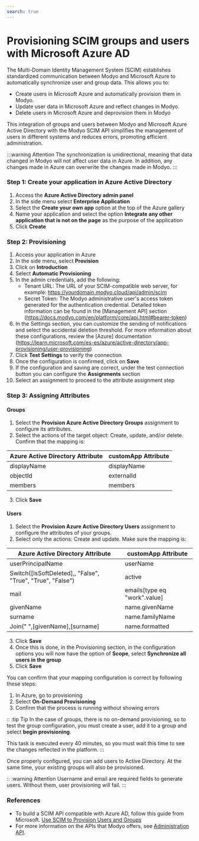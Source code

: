 ```yaml
---
search: true
---
```


# Provisioning SCIM groups and users with Microsoft Azure AD

The Multi-Domain Identity Management System (SCIM) establishes standardized communication between Modyo and Microsoft Azure to automatically synchronize user and group data. This allows you to:
- Create users in Microsoft Azure and automatically provision them in Modyo.
- Update user data in Microsoft Azure and reflect changes in Modyo.
- Delete users in Microsoft Azure and deprovision them in Modyo

This integration of groups and users between Modyo and Microsoft Azure Active Directory with the Modyo SCIM API simplifies the management of users in different systems and reduces errors, promoting efficient administration.

:::warning Attention
The synchronization is unidirectional, meaning that data changed in Modyo will not affect user data in Azure. In addition, any changes made in Azure can overwrite the changes made in Modyo.
:::


### Step 1: Create your application in Azure Active Directory
1. Access the **Azure Active Directory admin panel**
1. In the side menu select **Enterprise Application**
1. Select the **Create your own app** option at the top of the Azure gallery
1. Name your application and select the option **Integrate any other application that is not on the page** as the purpose of the application
1. Click **Create**

### Step 2: Provisioning
1. Access your application in Azure
2. In the side menu, select **Provision**
3. Click on **Introduction**
4. Select **Automatic Provisioning**
5. In the admin credentials, add the following:
    - Tenant URL: The URL of your SCIM-compatible web server, for example: https://yourdomain.modyo.cloud/api/admin/scim
    - Secret Token: The Modyo administrative user's access token generated for the authentication credential. Detailed token information can be found in the [Management API] section (https://docs.modyo.com/en/platform/core/api.html#bearer-token)
6. In the Settings section, you can customize the sending of notifications and select the accidental deletion threshold. For more information about these configurations, review the [Azure] documentation (https://learn.microsoft.com/es-es/azure/active-directory/app-provisioning/user-provisioning)
7. Click **Test Settings** to verify the connection
8. Once the configuration is confirmed, click on **Save**
8. If the configuration and saving are correct, under the test connection button you can configure the **Assignments** section
9. Select an assignment to proceed to the attribute assignment step

### Step 3: Assigning Attributes
#### Groups
1. Select the **Provision Azure Active Directory Groups** assignment to configure its attributes.
2. Select the actions of the target object: Create, update, and/or delete. Confirm that the mapping is:

| Azure Active Directory Attribute | customApp Attribute |
| ------------------------------- | ------------------ |
| displayName | displayName |
| objectId | externalId |
| members| members |
3. Click **Save**

#### Users
1. Select the **Provision Azure Active Directory Users** assignment to configure the attributes of your groups.
2. Select only the actions: Create and update. Make sure the mapping is:

| Azure Active Directory Attribute | customApp Attribute |
| ------------------------------- | ------------------ |
| userPrincipalName | userName |
| Switch([IsSoftDeleted],, "False", "True", "True", "False") | active |
| mail| emails[type eq "work".value] |
| givenName| name.givenName|
| surname  |name.familyName|
| Join(" ",[givenName],[surname]| name.formatted|
3. Click **Save**
4. Once this is done, in the Provisioning section, in the configuration options you will now have the option of **Scope**, select **Synchronize all users in the group**
5. Click **Save**

You can confirm that your mapping configuration is correct by following these steps:
1. In Azure, go to provisioning
2. Select **On-Demand Provisioning**
3. Confirm that the process is running without showing errors

:: :tip Tip
In the case of groups, there is no on-demand provisioning, so to test the group configuration, you must create a user, add it to a group and select **begin provisioning**.

This task is executed every 40 minutes, so you must wait this time to see the changes reflected in the platform.
:::

Once properly configured, you can add users to Active Directory. At the same time, your existing groups will also be provisioned.

:: :warning Attention
Username and email are required fields to generate users. Without them, user provisioning will fail.
:::


### References
- To build a SCIM API compatible with Azure AD, follow this guide from Microsoft. [Use SCIM to Provision Users and Groups](https://docs.microsoft.com/en-us/azure/active-directory/app-provisioning/use-scim-to-provision-users-and-groups)
- For more information on the APIs that Modyo offers, see [Administration API](https://docs.modyo.com/en/platform/core/api.html).